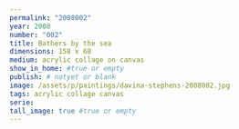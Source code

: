 ```yaml
---
permalink: "2008002"
year: 2008
number: "002"
title: Bathers by the sea
dimensions: 158 x 68
medium: acrylic collage on canvas
show_in_home: #true or empty
publish: # notyet or blank
image: /assets/p/paintings/davina-stephens-2008002.jpg
tags: acrylic collage canvas
serie:
tall_image: true #true or empty
---
```

